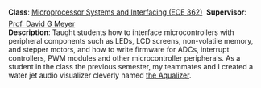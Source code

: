 <!--start_month: May-->
<!--start_year: 2014-->
<!--position: Undergraduate Teaching Assistant-->
<!--institution: Purdue University-->
<!--location_city: West Lafayette-->
<!--location_state: IN-->

**Class**:
[Microprocessor Systems and Interfacing (ECE 362)](https://engineering.purdue.edu/ece362/)
&#151; **Supervisor**:
[Prof. David G Meyer](https://engineering.purdue.edu/~meyer/)
<br />
**Description**:
Taught students how to interface microcontrollers with peripheral
components such as LEDs, LCD screens, non-volatile memory, and stepper
motors, and how to write firmware for ADCs, interrupt controllers, PWM modules
and other microcontroller peripherals. As a student in the class the previous
semester, my teammates and I created a water jet audio visualizer cleverly named
[the Aqualizer](https://www.youtube.com/watch?v=ovuchyM2fDg).
